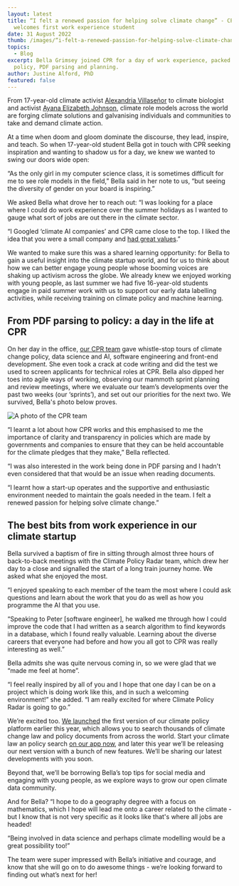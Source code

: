 ```yaml
---
layout: latest
title: “I felt a renewed passion for helping solve climate change” - CPR
  welcomes first work experience student
date: 31 August 2022
thumb: /images/“i-felt-a-renewed-passion-for-helping-solve-climate-change”-cpr-welcomes-first-work-experience-student/bella-cpr-work-experience.jpg
topics:
  - Blog
excerpt: Bella Grimsey joined CPR for a day of work experience, packed with
  policy, PDF parsing and planning.
author: Justine Alford, PhD
featured: false
---
```

From 17-year-old climate activist [Alexandria Villaseñor](https://twitter.com/AlexandriaV2005) to climate biologist and activist [Ayana Elizabeth Johnson](https://www.ayanaelizabeth.com/), climate role models across the world are forging climate solutions and galvanising individuals and communities to take and demand climate action. 

At a time when doom and gloom dominate the discourse, they lead, inspire, and teach. So when 17-year-old student Bella got in touch with CPR seeking inspiration and wanting to shadow us for a day, we knew we wanted to swing our doors wide open:

“As the only girl in my computer science class, it is sometimes difficult for me to see role models in the field,” Bella said in her note to us, “but seeing the diversity of gender on your board is inspiring.”

We asked Bella what drove her to reach out: “I was looking for a place where I could do work experience over the summer holidays as I wanted to gauge what sort of jobs are out there in the climate sector. 

“I Googled ‘climate AI companies’ and CPR came close to the top. I liked the idea that you were a small company and [had great values](https://climatepolicyradar.org/about#values).”

We wanted to make sure this was a shared learning opportunity: for Bella to gain a useful insight into the climate startup world, and for us to think about how we can better engage young people whose booming voices are shaking up activism across the globe. We already knew we enjoyed working with young people, as last summer we had five 16-year-old students engage in paid summer work with us to support our early data labelling activities, while receiving training on climate policy and machine learning.

## From PDF parsing to policy: a day in the life at CPR

On her day in the office, [our CPR team](https://climatepolicyradar.org/about#team) gave whistle-stop tours of climate change policy, data science and AI, software engineering and front-end development. She even took a crack at code writing and did the test we used to screen applicants for technical roles at CPR. Bella also dipped her toes into agile ways of working, observing our mammoth sprint planning and review meetings, where we evaluate our team’s developments over the past two weeks (our ‘sprints’), and set out our priorities for the next two. We survived, Bella's photo below proves.

![A photo of the CPR team](/images/“i-felt-a-renewed-passion-for-helping-solve-climate-change”-cpr-welcomes-first-work-experience-student/cpr-team-photo.jpg "The CPR team during sprint planning")

“I learnt a lot about how CPR works and this emphasised to me the importance of clarity and transparency in policies which are made by governments and companies to ensure that they can be held accountable for the climate pledges that they make,” Bella reflected. 

“I was also interested in the work being done in PDF parsing and I hadn't even considered that that would be an issue when reading documents. 

“I learnt how a start-up operates and the supportive and enthusiastic environment needed to maintain the goals needed in the team. I felt a renewed passion for helping solve climate change.”

## The best bits from work experience in our climate startup

Bella survived a baptism of fire in sitting through almost three hours of back-to-back meetings with the Climate Policy Radar team, which drew her day to a close and signalled the start of a long train journey home. We asked what she enjoyed the most.

“I enjoyed speaking to each member of the team the most where I could ask questions and learn about the work that you do as well as how you programme the AI that you use.

“Speaking to Peter \[software engineer], he walked me through how I could improve the code that I had written as a search algorithm to find keywords in a database, which I found really valuable. Learning about the diverse careers that everyone had before and how you all got to CPR was really interesting as well.”

Bella admits she was quite nervous coming in, so we were glad that we “made me feel at home”. 

“I feel really inspired by all of you and I hope that one day I can be on a project which is doing work like this, and in such a welcoming environment!” she added. “I am really excited for where Climate Policy Radar is going to go.”

We’re excited too. [We launched](https://climatepolicyradar.org/latest/climate-policy-radar-launches-its-global-climate-policy-database) the first version of our climate policy platform earlier this year, which allows you to search thousands of climate change law and policy documents from across the world. Start your climate law an policy search [on our app now](https://app.climatepolicyradar.org/), and later this year we’ll be releasing our next version with a bunch of new features. We’ll be sharing our latest developments with you soon.

Beyond that, we’ll be borrowing Bella’s top tips for social media and engaging with young people, as we explore ways to grow our open climate data community. 

And for Bella? “I hope to do a geography degree with a focus on mathematics, which I hope will lead me onto a career related to the climate - but I know that is not very specific as it looks like that's where all jobs are headed! 

“Being involved in data science and perhaps climate modelling would be a great possibility too!” 

The team were super impressed with Bella’s initiative and courage, and know that she will go on to do awesome things - we’re looking forward to finding out what’s next for her!